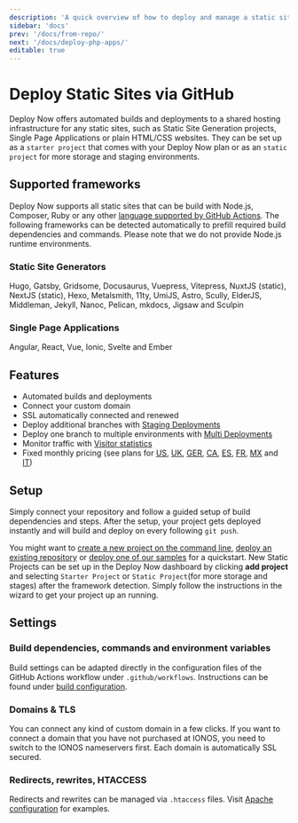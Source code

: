 ```yaml
---
description: 'A quick overview of how to deploy and manage a static site via GitHub when using Deploy Now. Deploy Now offers automated deployments, comprehensive framework support, a secure infrastructure and predictable pricing.'
sidebar: 'docs'
prev: '/docs/from-repo/'
next: '/docs/deploy-php-apps/'
editable: true
---
```


# Deploy Static Sites via GitHub

Deploy Now offers automated builds and deployments to a shared hosting infrastructure for any static sites, such as Static Site Generation projects, Single Page Applications or plain HTML/CSS websites. They can be set up as a `starter project` that comes with your Deploy Now plan or as an `static project` for more storage and staging environments.

## Supported frameworks
Deploy Now supports all static sites that can be build with Node.js, Composer, Ruby or any other [language supported by GitHub Actions](https://docs.github.com/en/get-started/learning-about-github/github-language-support). The following frameworks can be detected automatically to prefill required build dependencies and commands. Please note that we do not provide Node.js runtime environments. 

### Static Site Generators

Hugo, Gatsby, Gridsome, Docusaurus, Vuepress, Vitepress, NuxtJS (static), NextJS (static), Hexo, Metalsmith, 11ty, UmiJS, Astro, Scully, ElderJS, Middleman, Jekyll, Nanoc, Pelican, mkdocs, Jigsaw and Sculpin

### Single Page Applications

Angular, React, Vue, Ionic, Svelte and Ember

## Features
- Automated builds and deployments
- Connect your custom domain
- SSL automatically connected and renewed 
- Deploy additional branches with [Staging Deployments](/docs/staging-deployments/)
- Deploy one branch to multiple environments with [Multi Deployments](/docs/staging-deployments/)
- Monitor traffic with [Visitor statistics](/docs/visitor-statistics/)
- Fixed monthly pricing (see plans for [US](https://www.ionos.com/hosting/deploy-now), [UK](https://www.ionos.co.uk/hosting/deploy-now), [GER](https://www.ionos.de/hosting/deploy-now), [CA](https://www.ionos.ca/hosting/deploy-now), [ES](https://www.ionos.es/alojamiento/deploy-now), [FR](https://www.ionos.fr/hebergement/deploy-now), [MX](https://www.ionos.mx/alojamiento/deploy-now) and [IT](https://www.ionos.it/hosting/deploy-now))

## Setup

Simply connect your repository and follow a guided setup of build dependencies and steps. After the setup, your project gets deployed instantly and will build and deploy on every following `git push`. 

You might want to [create a new project on the command line](docs/from-cmd-line), [deploy an existing repository](/docs/from-repo/) or [deploy one of our samples](/docs/framework-samples) for a quickstart. New Static Projects can be set up in the Deploy Now dashboard by clicking  **add project** and selecting `Starter Project` or `Static Project`(for more storage and stages) after the framework detection. Simply follow the instructions in the wizard to get your project up an running.

## Settings

### Build dependencies, commands and environment variables
Build settings can be adapted directly in the configuration files of the GitHub Actions workflow under `.github/workflows`. Instructions can be found under [build configuration](/docs/github-actions-customization/).

### Domains & TLS
You can connect any kind of custom domain in a few clicks. If you want to connect a domain that you have not purchased at IONOS, you need to switch to the IONOS nameservers first. Each domain is automatically SSL secured.

### Redirects, rewrites, HTACCESS
Redirects and rewrites can be managed via `.htaccess` files. Visit [Apache configuration](/docs/apache-configuration-htaccess) for examples.
